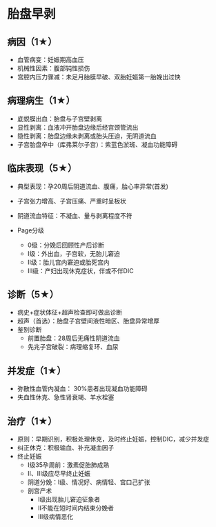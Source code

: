 # 胎盘早剥
## 病因（1★）
- 血管病变：妊娠期高血压
- 机械性因素：腹部钝性损伤
- 宫腔内压力骤减：未足月胎膜早破、双胎妊娠第一胎娩出过快
## 病理病生（1★）
- 底蜕膜出血：胎盘与子宫壁剥离
- 显性剥离：血液冲开胎盘边缘后经宫颈管流出
- 隐性剥离：胎盘边缘未剥离或胎头压迫，无阴道流血
- 子宫胎盘卒中（库弗莱尔子宫）：紫蓝色淤斑、凝血功能障碍
## 临床表现（5★）
- 典型表现：孕20周后阴道流血、腹痛，胎心率异常(首发)
- 子宫张力增高、子宫压痛、严重时呈板状
- 阴道流血特征：不凝血、量与剥离程度不符

- Page分级
  - 0级：分娩后回顾性产后诊断
  - I级：外出血，子宫软，无胎儿窘迫
  - II级：胎儿宫内窘迫或胎死宫内
  - III级：产妇出现休克症状，伴或不伴DIC
 
## 诊断（5★）
- 病史+症状体征+超声检查即可做出诊断
- 超声（首选）：胎盘子宫壁间液性暗区、胎盘异常增厚
- 鉴别诊断
  - 前置胎盘：28周后无痛性阴道流血
  - 先兆子宫破裂：病理缩复环、血尿

## 并发症（1★）
- 弥散性血管内凝血： 30%患者出现凝血功能障碍
- 失血性休克、急性肾衰竭、羊水栓塞

## 治疗（1★）
- 原则：早期识别，积极处理休克，及时终止妊娠，控制DIC，减少并发症
- 纠正休克：积极输血、补充凝血因子
- 终止妊娠
  - I级35孕周前：激素促胎肺成熟
  - II、III级应尽早终止妊娠
  - 阴道分娩：I级、情况好、病情轻、宫口己扩张
  - 剖宫产术
    - I级出现胎儿窘迫征象者
    - II不能在短时间内结束分娩者
    - III级病情恶化

